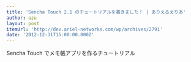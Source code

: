 ```yaml
---
title: 'Sencha Touch 2.1 のチュートリアルを書きました！ | ありえるえりあ'
author: azu
layout: post
itemUrl: 'http://dev.ariel-networks.com/wp/archives/2791'
date: '2012-12-31T15:00:00.000Z'
---
```

Sencha Touch でメモ帳アプリを作るチュートリアル
